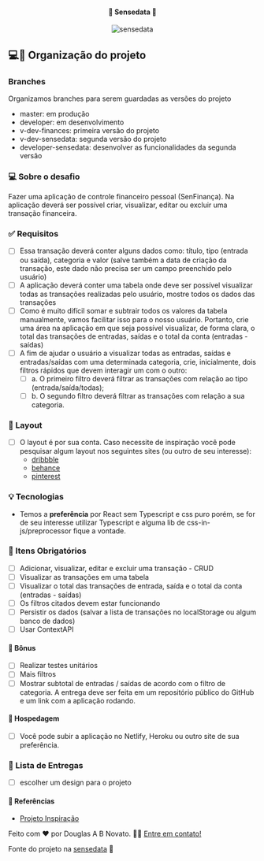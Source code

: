 <h4 align="center"> 
	🚧 Sensedata 🚀
</h4>

<p align="center" style="display: flex; align-items: flex-start; justify-content: center;">
  <img alt="sensedata" title="#sensedata" src="./.github/template.png">
</p>    

## 💻🔖 Organização do projeto

### Branches

Organizamos branches para serem guardadas as versões do projeto
- master: em produção
- developer: em desenvolvimento
- v-dev-finances: primeira versão do projeto
- v-dev-sensedata: segunda versão do projeto
- developer-sensedata: desenvolver as funcionalidades da segunda versão

### 💻 Sobre o desafio

Fazer uma aplicação de controle financeiro pessoal (SenFinança). Na aplicação deverá ser possível criar, visualizar, editar ou excluir uma transação financeira.

### ✅ Requisitos

- [ ] Essa transação deverá conter alguns dados como: título, tipo (entrada ou saída), categoria e valor (salve também a data de criação da transação, este dado não precisa ser um campo preenchido pelo usuário)
- [ ] A aplicação deverá conter uma tabela onde deve ser possível visualizar todas as transações realizadas pelo usuário, mostre todos os dados das transações
- [ ] Como é muito difícil somar e subtrair todos os valores da tabela manualmente, vamos facilitar isso para o nosso usuário. Portanto, crie uma área na aplicação em que seja possível visualizar, de forma clara, o total das transações de entradas, saídas e o total da conta (entradas - saídas)
- [ ] A fim de ajudar o usuário a visualizar todas as entradas, saídas e entradas/saídas com uma determinada categoria, crie, inicialmente, dois filtros rápidos que devem interagir um com o outro:
  - [ ] a. O primeiro filtro deverá filtrar as transações com relação ao tipo
  (entrada/saída/todas);
  - [ ] b. O segundo filtro deverá filtrar as transações com relação a sua
  categoria.

### 🎨 Layout

- [ ] O layout é por sua conta. Caso necessite de inspiração você pode pesquisar algum layout nos seguintes sites (ou outro de seu interesse):
  - [dribbble](https://dribbble.com/) 
  - [behance](https://www.behance.net/) 
  - [pinterest](https://br.pinterest.com/) 

### 💡 Tecnologias  

- Temos a **preferência** por React sem Typescript e css puro porém, se for de seu interesse utilizar Typescript e alguma lib de css-in-js/preprocessor fique a vontade.

### 🚀 Itens Obrigatórios

- [ ] Adicionar, visualizar, editar e excluir uma transação - CRUD
- [ ] Visualizar as transações em uma tabela
- [ ] Visualizar o total das transações de entrada, saída e o total da conta (entradas - saídas)
- [ ] Os filtros citados devem estar funcionando
- [ ] Persistir os dados (salvar a lista de transações no localStorage ou algum banco de dados)
- [ ] Usar ContextAPI

#### 🚀 Bônus

- [ ] Realizar testes unitários
- [ ] Mais filtros
- [ ] Mostrar subtotal de entradas / saídas de acordo com o filtro de categoria. A entrega deve ser feita em um repositório público do GitHub e um link com a aplicação rodando.

#### 🚀 Hospedagem

- [ ] Você pode subir a aplicação no Netlify, Heroku ou outro site de sua preferência.

### 📅 Lista de Entregas

- [ ] escolher um design para o projeto

#### 📅 Referências

- [Projeto Inspiração](https://senfinanca-sensedata.netlify.app/)

Feito com ❤️ por Douglas A B Novato. 👋🏽 [Entre em contato!](https://www.linkedin.com/in/douglasabnovato/)
 
Fonte do projeto na [sensedata](https://sensedata.com.br/) 👋  